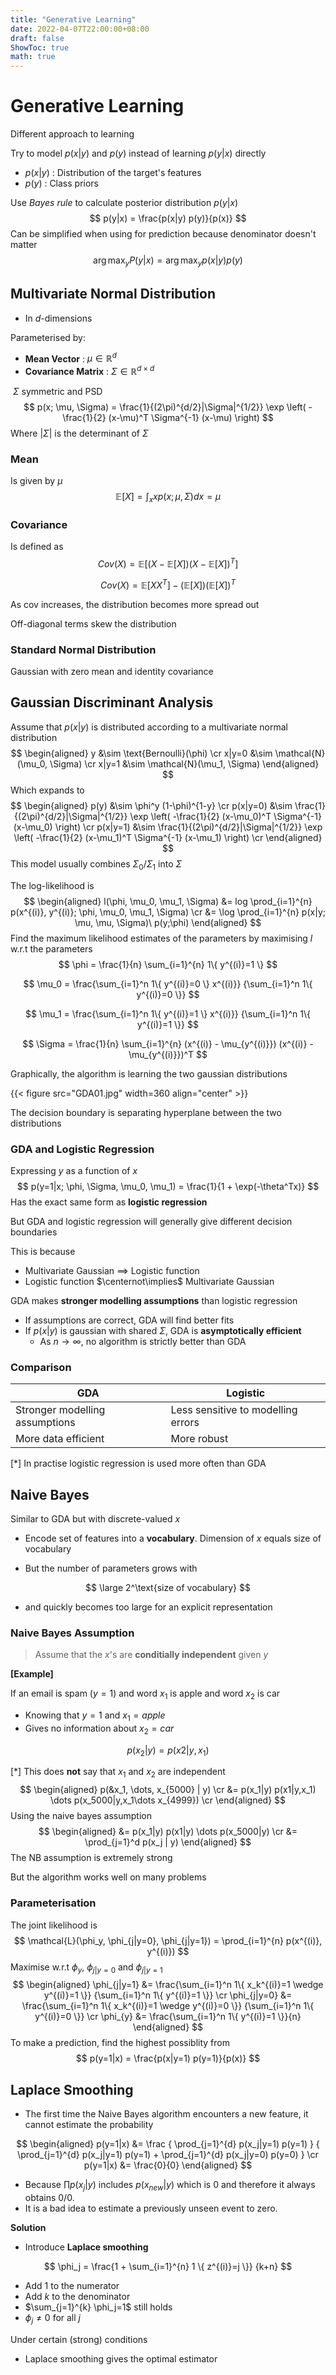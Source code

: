 ```yaml
---
title: "Generative Learning"
date: 2022-04-07T22:00:00+08:00
draft: false
ShowToc: true
math: true
---
```


# Generative Learning

Different approach to learning

Try to model $p(x|y)$ and $p(y)$ instead of learning $p(y|x)$ directly

- $p(x|y)$ : Distribution of the target's features
- $p(y)$ : Class priors

Use *Bayes rule* to calculate posterior distribution $p(y|x)$
$$
p(y|x) = \frac{p(x|y) p(y)}{p(x)}
$$
Can be simplified when using for prediction because denominator doesn't matter
$$
\arg \max_y P(y|x) = \arg \max_y p(x|y) p(y)
$$

## Multivariate Normal Distribution

- In $d$-dimensions

Parameterised by:

- **Mean Vector** : $\mu \in \mathbb{R}^d$
- **Covariance Matrix** : $\Sigma \in \mathbb{R}^{d\times d}$

​		$\Sigma$ symmetric and PSD
$$
p(x; \mu, \Sigma) =
\frac{1}{(2\pi)^{d/2}|\Sigma|^{1/2}}
\exp \left( -\frac{1}{2} (x-\mu)^T
\Sigma^{-1} (x-\mu)
\right)
$$
Where $|\Sigma|$ is the determinant of $\Sigma$

### Mean

Is given by $\mu$
$$
\mathbb{E}[X] = \int_x{ x p(x; \mu,\Sigma) dx } = \mu
$$

### Covariance

Is defined as
$$
Cov(X) = \mathbb{E}[(X-\mathbb{E}[X])(X-\mathbb{E}[X])^T]
$$

$$
Cov(X) = \mathbb{E}[XX^T] - (\mathbb{E}[X])(\mathbb{E}[X])^T
$$

As cov increases, the distribution becomes more spread out

Off-diagonal terms skew the distribution

### Standard Normal Distribution

Gaussian with zero mean and identity covariance



## Gaussian Discriminant Analysis

Assume that $p(x|y)$ is distributed according to a multivariate normal distribution
$$
\begin{aligned}
y &\sim \text{Bernoulli}(\phi) \cr
x|y=0 &\sim \mathcal{N}(\mu_0, \Sigma) \cr
x|y=1 &\sim \mathcal{N}(\mu_1, \Sigma)
\end{aligned}
$$
Which expands to
$$
\begin{aligned}
p(y) &\sim \phi^y (1-\phi)^{1-y} \cr
p(x|y=0) &\sim
\frac{1}{(2\pi)^{d/2}|\Sigma|^{1/2}}
\exp \left(
	-\frac{1}{2} (x-\mu_0)^T \Sigma^{-1} (x-\mu_0)
\right) \cr
p(x|y=1) &\sim
\frac{1}{(2\pi)^{d/2}|\Sigma|^{1/2}}
\exp \left(
	-\frac{1}{2} (x-\mu_1)^T \Sigma^{-1} (x-\mu_1)
\right) \cr
\end{aligned}
$$
This model usually combines $\Sigma_0$/$\Sigma_1$ into $\Sigma$

The log-likelihood is
$$
\begin{aligned}
l(\phi, \mu_0, \mu_1, \Sigma) &=
log \prod_{i=1}^{n} p(x^{(i)}, y^{(i)};
\phi, \mu_0, \mu_1, \Sigma) \cr
&= \log \prod_{i=1}^{n} p(x|y; \mu, \mu, \Sigma)\ p(y;\phi)
\end{aligned}
$$
Find the maximum likelihood estimates of the parameters by maximising $l$ w.r.t the parameters
$$
\phi = \frac{1}{n} \sum_{i=1}^{n} 1\{ y^{(i)}=1 \}
$$

$$
\mu_0 = \frac{\sum_{i=1}^n 1\{ y^{(i)}=0 \} x^{(i)}}
{\sum_{i=1}^n 1\{ y^{(i)}=0 \}}
$$

$$
\mu_1 = \frac{\sum_{i=1}^n 1\{ y^{(i)}=1 \} x^{(i)}}
{\sum_{i=1}^n 1\{ y^{(i)}=1 \}}
$$

$$
\Sigma = \frac{1}{n} \sum_{i=1}^{n}
(x^{(i)} - \mu_{y^{(i)}})
(x^{(i)} - \mu_{y^{(i)}})^T
$$

Graphically, the algorithm is learning the two gaussian distributions

{{< figure src="GDA01.jpg" width=360  align="center" >}}

The decision boundary is separating hyperplane between the two distributions

### GDA and Logistic Regression

Expressing $y$ as a function of $x$
$$
p(y=1|x; \phi, \Sigma, \mu_0, \mu_1) =
\frac{1}{1 + \exp(-\theta^Tx)}
$$
Has the exact same form as **logistic regression**

But GDA and logistic regression will generally give different decision boundaries

This is because

- Multivariate Gaussian $\implies$ Logistic function
- Logistic function $\centernot\implies$ Multivariate Gaussian

GDA makes **stronger modelling assumptions** than logistic regression

- If assumptions are correct, GDA will find better fits
- If $p(x|y)$ is gaussian with shared $\Sigma$, GDA is **asymptotically efficient**
  - As $n \rightarrow \infty$, no algorithm is strictly better than GDA

### Comparison

| GDA                            | Logistic                           |
| ------------------------------ | ---------------------------------- |
| Stronger modelling assumptions | Less sensitive to modelling errors |
| More data efficient            | More robust                        |

[*] In practise logistic regression is used more often than GDA



## Naive Bayes

Similar to GDA but with discrete-valued $x$

- Encode set of features into a **vocabulary**. Dimension of $x$ equals size of vocabulary

- But the number of parameters grows with

$$
\large 2^\text{size of vocabulary}
$$

- and quickly becomes too large for an explicit representation

### Naive Bayes Assumption

> Assume that the $x$'s are **conditially independent** given $y$

**[Example]**

If an email is spam ($y=1$) and word $x_1$ is apple and word $x_2$ is car

- Knowing that $y=1$ and $x_1 = apple$
- Gives no information about $x_2 = car$

$$
p(x_2 | y) = p(x2 | y, x_1)
$$

[*] This does **not** say that $x_1$ and $x_2$ are independent
$$
\begin{aligned}
p(&x_1, \dots, x_{5000} | y) \cr
&= p(x_1|y) p(x1|y,x_1) \dots p(x_5000|y,x_1\dots x_{4999}) \cr
\end{aligned}
$$
Using the naive bayes assumption
$$
\begin{aligned}
&= p(x_1|y) p(x1|y) \dots p(x_5000|y) \cr
&= \prod_{j=1}^d p(x_j | y)
\end{aligned}
$$
The NB assumption is extremely strong

But the algorithm works well on many problems

### Parameterisation

The joint likelihood is
$$
\mathcal{L}(\phi_y, \phi_{j|y=0}, \phi_{j|y=1}) =
\prod_{i=1}^{n} p(x^{(i)}, y^{(i)})
$$
Maximise w.r.t $\phi_y$, $\phi_{j|y=0}$ and $\phi_{j|y=1}$
$$
\begin{aligned}
	\phi_{j|y=1} &=
	\frac{\sum_{i=1}^n  1\{ x_k^{(i)}=1 \wedge y^{(i)}=1 \}}
		{\sum_{i=1}^n  1\{ y^{(i)}=1 \}} \cr
	\phi_{j|y=0} &=
	\frac{\sum_{i=1}^n  1\{ x_k^{(i)}=1 \wedge y^{(i)}=0 \}}
		{\sum_{i=1}^n  1\{ y^{(i)}=0 \}} \cr
	\phi_{y} &=
	\frac{\sum_{i=1}^n  1\{ y^{(i)}=1 \}}{n}
\end{aligned}
$$
To make a prediction, find the highest possiblity from
$$
p(y=1|x) = \frac{p(x|y=1) p(y=1)}{p(x)}
$$


## Laplace Smoothing

- The first time the Naive Bayes algorithm encounters a new feature, it cannot estimate the probability

$$
\begin{aligned}
	p(y=1|x) &= \frac
	{ \prod_{j=1}^{d} p(x_j|y=1) p(y=1) }
	{ \prod_{j=1}^{d} p(x_j|y=1) p(y=1) + \prod_{j=1}^{d} p(x_j|y=0) p(y=0) } \cr
	p(y=1|x) &= \frac{0}{0}
\end{aligned}
$$

- Because $\prod p(x_j|y)$ includes $p(x_{new}|y)$ which is $0$ and therefore it always obtains $0/0$.
- It is a bad idea to estimate a previously unseen event to zero.

**Solution**

- Introduce **Laplace smoothing**

$$
\phi_j = \frac{1 + \sum_{i=1}^{n} 1 \{ z^{(i)}=j \}}
{k+n}
$$

- Add $1$ to the numerator
- Add $k$ to the denominator
- $\sum_{j=1}^{k} \phi_j=1$ still holds
- $\phi_j \neq 0$ for all $j$



Under certain (strong) conditions

- Laplace smoothing gives the optimal estimator

